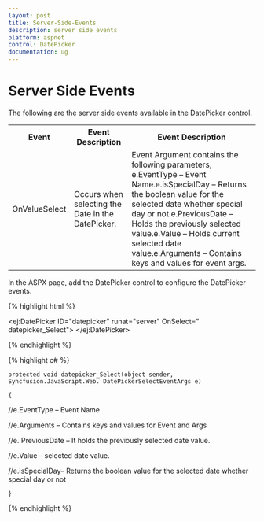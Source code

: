 ```yaml
---
layout: post
title: Server-Side-Events
description: server side events
platform: aspnet
control: DatePicker
documentation: ug
---
```


# Server Side Events

The following are the server side events available in the DatePicker control.

<table>
<tr>
<th>
Event</th><th>
Event Description</th><th>
Event Description</th></tr>
<tr>
<td>
OnValueSelect</td><td>
Occurs when selecting the Date in the DatePicker.</td><td>
Event Argument contains the following parameters, e.EventType – Event Name.e.isSpecialDay – Returns the boolean value for the selected date whether special day or not.e.PreviousDate – Holds the previously selected value.e.Value – Holds current selected date value.e.Arguments – Contains keys and values for event args.</td></tr>
</table>




In the ASPX page, add the DatePicker control to configure the DatePicker events.



{% highlight html %}



<ej:DatePicker ID="datepicker" runat="server" OnSelect=" datepicker_Select"> </ej:DatePicker>







{% endhighlight %}



{% highlight c# %}







    protected void datepicker_Select(object sender, Syncfusion.JavaScript.Web. DatePickerSelectEventArgs e)

    {

//e.EventType – Event Name

//e.Arguments – Contains keys and values for Event and Args

//e. PreviousDate – It holds the previously selected date value.

//e.Value – selected date value.

//e.isSpecialDay– Returns the boolean value for the selected date whether special day or not



    }



{% endhighlight %}




